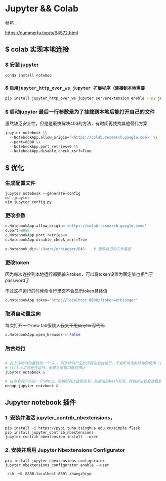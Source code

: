 # Jupyter && Colab

参照：

https://dummerfu.top/p/64572.html

## $ colab 实现本地连接

### $ 安装 jupyter

```bash
conda install noteboo
```

### $ `启用jupyter_http_over_ws jupyter 扩展程序（连接到本地需要`

```bash
pip install jupyter_http_over_ws jupyter serverextension enable --py jupyter_http_over_ws
```

### $ 启动jupyter 最后一行参数是为了挂载到本地后能打开自己的文件

虽然缺乏安全性，但是是最快解决403的方法，有时间再找找其他替代方案

```bash
jupyter notebook \\
  --NotebookApp.allow_origin='<https://colab.research.google.com>' \\
  --port=8888 \\
  --NotebookApp.port_retries=0 \\
  --NotebookApp.disable_check_xsrf=True
```

## $ 优化

### 生成配置文件

```shell
jupyter notebook --generate-config
cd .jupyter
vim jupyter_config.py
```

### 更改参数

```python
c.NotebookApp.allow_origin='<https://colab.research.google.com>'
c.port=8888
c.NotebookApp.port_retries=0
c.NotebookApp.disable_check_xsrf=True
 
c.Notebook_dir='/Users/erbiaoger/DAS'	# 更改自己的工作路径
```

### 更改token

因为每次连接到本地运行都要输入token，可以将token设置为固定值也相当于password了

不过这样运行的时候命令行里面不会显示token具体值

```python
c.NotebookApp.token='http://localhost:8888/?token=erbiaoger'
```

### 取消自动重定向

每次打开一个new tab很烦人~~我又不用jupyter写代码~~

```python
c.NotebookApp.open_browser = False
```

### 后台运行

```python

# 在上述命令的最后加一个 & ，则该命令产生的进程在后台运行，不会影响当前终端的使用（我们在只有一个bash的环境下）。
# ctrl c之后还在运行，但是关掉窗口就会停止
jupyter notebook &

# 在命令的开头加一个nohup，忽略所有的挂断信号，如果当前bash关闭，则当前进程会挂载到init进程下，成为其子进程，这样即使退出当前bash，其8000端口也可以使用。
nohup jupyter notebook &
```





## Jupyter notebook 插件

### 1. 安装并激活 **jupyter_contrib_nbextensions**，

```shell 
pip install -i https://pypi.tuna.tsinghua.edu.cn/simple flask
pip install jupyter_contrib_nbextensions 
jupyter contrib nbextension install --user
```

### 2. 安装并启用 **Jupyter Nbextensions Configurator**

```shell
pip install jupyter_nbextensions_configurator
jupyter nbextensions_configurator enable --user
```



```shell
 ssh -NL 8888:localhost:8891 zhangzhiyu
 
 
```

